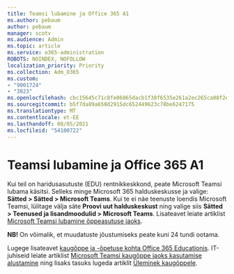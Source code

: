 ```yaml
---
title: Teamsi lubamine ja Office 365 A1
ms.author: pebaum
author: pebaum
manager: scotv
ms.audience: Admin
ms.topic: article
ms.service: o365-administration
ROBOTS: NOINDEX, NOFOLLOW
localization_priority: Priority
ms.collection: Adm_O365
ms.custom:
- "9001724"
- "3823"
ms.openlocfilehash: cbc15645c71c8fe06065dacb1f38f6535e261a2ec265ca08f2e9aef1e9170fa7
ms.sourcegitcommit: b5f7da89a650d2915dc652449623c78be6247175
ms.translationtype: MT
ms.contentlocale: et-EE
ms.lasthandoff: 08/05/2021
ms.locfileid: "54100722"
---
```

# <a name="enabling-teams-and-office-365-a1"></a>Teamsi lubamine ja Office 365 A1

Kui teil on haridusasutuste (EDU) rentnikkeskkond, peate Microsoft Teamsi lubama käsitsi. Selleks minge Microsoft 365 halduskeskusse ja valige: **Sätted > Sätted > Microsoft Teams**. Kui te ei näe teenuste loendis Microsoft Teamsi, lülitage välja säte **Proovi uut halduskeskust** ning valige siis **Sätted > Teenused ja lisandmoodulid > Microsoft Teams**. Lisateavet leiate artiklist [Microsoft Teamsi lubamine õppeasutuse jaoks](https://docs.microsoft.com/microsoft-365/education/intune-edu-trial/enable-microsoft-teams#enable-microsoft-teams-for-your-school-1).

**NB!** On võimalik, et muudatuste jõustumiseks peate kuni 24 tundi ootama. 

Lugege lisateavet [kaugõppe ja -õpetuse kohta Office 365 Educationis](https://support.office.com/article/remote-teaching-and-learning-in-office-365-education-f651ccae-7b65-478b-8366-51bb884025c4). IT-juhiseid leiate artiklist [Microsoft Teamsi kaugõppe jaoks kasutamise alustamine](https://docs.microsoft.com/MicrosoftTeams/remote-learning-edu) ning lisaks tasuks lugeda artiklit [Üleminek kaugõppele](https://www.microsoft.com/education/remote-learning).